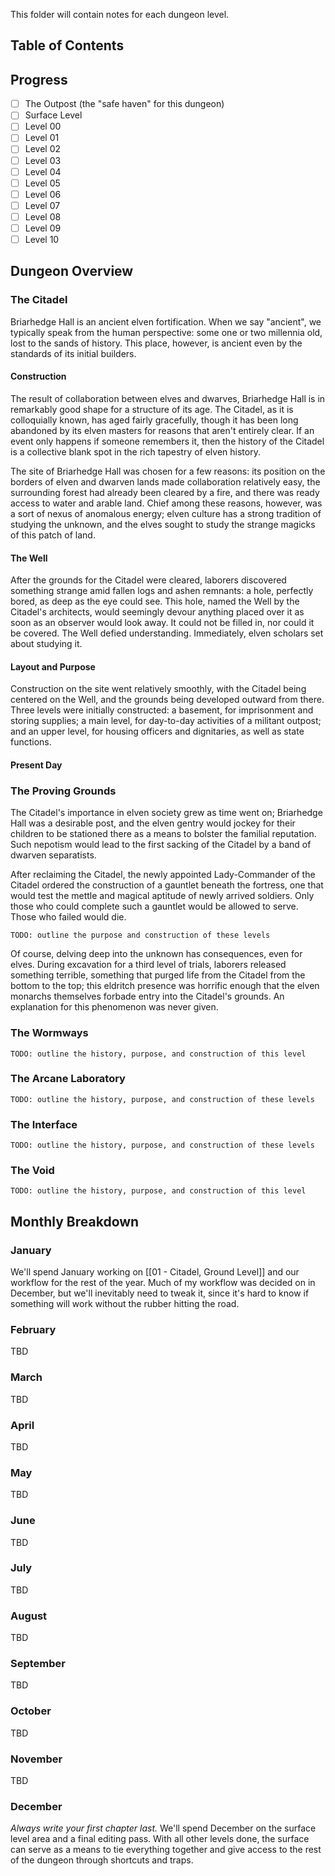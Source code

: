 This folder will contain notes for each dungeon level.

## Table of Contents

## Progress
* [ ] The Outpost (the "safe haven" for this dungeon)
* [ ] Surface Level
* [ ] Level 00
* [ ] Level 01
* [ ] Level 02
* [ ] Level 03
* [ ] Level 04
* [ ] Level 05
* [ ] Level 06
* [ ] Level 07
* [ ] Level 08
* [ ] Level 09
* [ ] Level 10

## Dungeon Overview

### The Citadel

Briarhedge Hall is an ancient elven fortification.  When we say "ancient", we typically speak from the human perspective: some one or two millennia old, lost to the sands of history. This place, however, is ancient even by the standards of its initial builders.

#### Construction

The result of collaboration between elves and dwarves, Briarhedge Hall is in remarkably good shape for a structure of its age. The Citadel, as it is colloquially known, has aged fairly gracefully, though it has been long abandoned by its elven masters for reasons that aren't entirely clear. If an event only happens if someone remembers it, then the history of the Citadel is a collective blank spot in the rich tapestry of elven history.

The site of Briarhedge Hall was chosen for a few reasons: its position on the borders of elven and dwarven lands made collaboration relatively easy, the surrounding forest had already been cleared by a fire, and there was ready access to water and arable land. Chief among these reasons, however, was a sort of nexus of anomalous energy; elven culture has a strong tradition of studying the unknown, and the elves sought to study the strange magicks of this patch of land.

#### The Well

After the grounds for the Citadel were cleared, laborers discovered something strange amid fallen logs and ashen remnants: a hole, perfectly bored, as deep as the eye could see. This hole, named the Well by the Citadel's architects, would seemingly devour anything placed over it as soon as an observer would look away. It could not be filled in, nor could it be covered. The Well defied understanding. Immediately, elven scholars set about studying it.

#### Layout and Purpose

Construction on the site went relatively smoothly, with the Citadel being centered on the Well, and the grounds being developed outward from there. Three levels were initially constructed: a basement, for imprisonment and storing supplies; a main level, for day-to-day activities of a militant outpost; and an upper level, for housing officers and dignitaries, as well as state functions.

#### Present Day



### The Proving Grounds

The Citadel's importance in elven society grew as time went on; Briarhedge Hall was a desirable post, and the elven gentry would jockey for their children to be stationed there as a means to bolster the familial reputation. Such nepotism would lead to the first sacking of the Citadel by a band of dwarven separatists.

After reclaiming the Citadel, the newly appointed Lady-Commander of the Citadel ordered the construction of a gauntlet beneath the fortress, one that would test the mettle and magical aptitude of newly arrived soldiers. Only those who could complete such a gauntlet would be allowed to serve. Those who failed would die. 

`TODO: outline the purpose and construction of these levels`

Of course, delving deep into the unknown has consequences, even for elves. During excavation for a third level of trials, laborers released something terrible, something that purged life from the Citadel from the bottom to the top; this eldritch presence was horrific enough that the elven monarchs themselves forbade entry into the Citadel's grounds. An explanation for this phenomenon was never given.

### The Wormways

`TODO: outline the history, purpose, and construction of this level`

### The Arcane Laboratory

`TODO: outline the history, purpose, and construction of these levels`

### The Interface

`TODO: outline the history, purpose, and construction of these levels`

### The Void

`TODO: outline the history, purpose, and construction of this level`

## Monthly Breakdown

### January

We'll spend January working on [[01 - Citadel, Ground Level]] and our workflow for the rest of the year. Much of my workflow was decided on in December, but we'll inevitably need to tweak it, since it's hard to know if something will work without the rubber hitting the road. 

### February

TBD

### March

TBD

### April

TBD

### May

TBD

### June

TBD

### July

TBD

### August

TBD

### September

TBD

### October

TBD

### November

TBD

### December

*Always write your first chapter last.*
We'll spend December on the surface level area and a final editing pass. With all other levels done, the surface can serve as a means to tie everything together and give access to the rest of the dungeon through shortcuts and traps.
